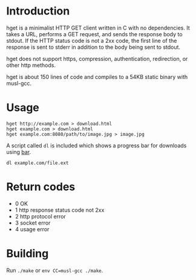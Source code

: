 # Introduction

hget is a minimalist HTTP GET client written in C with no dependencies. It takes a URL, performs a GET request, and sends the response body to stdout. If the HTTP status code is not a 2xx code, the first line of the response is sent to stderr in addition to the body being sent to stdout.

hget does not support https, compression, authentication, redirection, or other http methods.

hget is about 150 lines of code and compiles to a 54KB static binary with musl-gcc.


# Usage

    hget http://example.com > download.html
    hget example.com > download.html
    hget example.com:8080/path/to/image.jpg > image.jpg

A script called `dl` is included which shows a progress bar for downloads using [bar](https://github.com/clark800/bar).

    dl example.com/file.ext


# Return codes

* 0 OK
* 1 http response status code not 2xx
* 2 http protocol error
* 3 socket error
* 4 usage error


# Building

Run `./make` or `env CC=musl-gcc ./make`.
